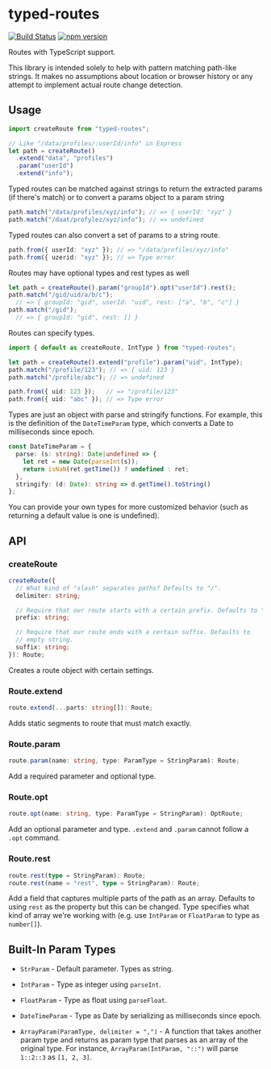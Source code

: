 typed-routes
============
[![Build Status](https://travis-ci.org/esperco/typed-routes.svg?branch=master)](https://travis-ci.org/esperco/typed-routes)
[![npm version](https://badge.fury.io/js/typed-routes.svg)](https://badge.fury.io/js/typed-routes)

Routes with TypeScript support.

This library is intended solely to help with pattern matching path-like
strings. It makes no assumptions about location or browser history or any
attempt to implement actual route change detection.

Usage
-----

```ts
import createRoute from "typed-routes";

// Like "/data/profiles/:userId/info" in Express
let path = createRoute()
  .extend("data", "profiles")
  .param("userId")
  .extend("info");
```

Typed routes can be matched against strings to return the extracted params
(if there's match) or to convert a params object to a param string

```ts
path.match("/data/profiles/xyz/info"); // => { userId: "xyz" }
path.match("/daat/profylez/xyz/info"); // => undefined
```

Typed routes can also convert a set of params to a string route.

```ts
path.from({ userId: "xyz" }); // => "/data/profiles/xyz/info"
path.from({ uzerid: "xyz" }); // => Type error
```

Routes may have optional types and rest types as well

```ts
let path = createRoute().param("groupId").opt("userId").rest();
path.match("/gid/uid/a/b/c");
  // => { groupId: "gid", userId: "uid", rest: ["a", "b", "c"] }
path.match("/gid");
  // => { groupId: "gid", rest: [] }
```

Routes can specify types.

```ts
import { default as createRoute, IntType } from "typed-routes";

let path = createRoute().extend("profile").param("uid", IntType);
path.match("/profile/123"); // => { uid: 123 }
path.match("/profile/abc"); // => undefined

path.from({ uid: 123 });   // => "/profile/123"
path.from({ uid: "abc" }); // => Type error
```

Types are just an object with parse and stringify functions. For example,
this is the definition of the `DateTimeParam` type, which converts a Date
to milliseconds since epoch.

```ts
const DateTimeParam = {
  parse: (s: string): Date|undefined => {
    let ret = new Date(parseInt(s));
    return isNaN(ret.getTime()) ? undefined : ret;
  },
  stringify: (d: Date): string => d.getTime().toString()
};
```

You can provide your own types for more
customized behavior (such as returning a default value is one is undefined).

API
---

### createRoute

```ts
createRoute({
  // What kind of "slash" separates paths? Defaults to "/".
  delimiter: string;

  // Require that our route starts with a certain prefix. Defaults to "/".
  prefix: string;

  // Require that our route ends with a certain suffix. Defaults to
  // empty string.
  suffix: string;
}): Route;
```

Creates a route object with certain settings.


### Route.extend

```ts
route.extend(...parts: string[]): Route;
```

Adds static segments to route that must match exactly.


### Route.param

```ts
route.param(name: string, type: ParamType = StringParam): Route;
```

Add a required parameter and optional type.


### Route.opt

```ts
route.opt(name: string, type: ParamType = StringParam): OptRoute;
```

Add an optional parameter and type. `.extend` and `.param` cannot follow
a `.opt` command.


### Route.rest

```ts
route.rest(type = StringParam): Route;
route.rest(name = "rest", type = StringParam): Route;
```

Add a field that captures multiple parts of the path as an array. Defaults
to using `rest` as the property but this can be changed. Type specifies
what kind of array we're working with (e.g. use `IntParam` or `FloatParam`
to type as `number[]`).


Built-In Param Types
--------------------

* `StrParam` - Default parameter. Types as string.

* `IntParam` - Type as integer using `parseInt`.

* `FloatParam` - Type as float using `parseFloat`.

* `DateTimeParam` - Type as Date by serializing as milliseconds since epoch.

* `ArrayParam(ParamType, delimiter = ",")` - A function that takes another
  param type and returns as param type that parses as an array of the
  original type. For instance, `ArrayParam(IntParam, "::")` will parse
  `1::2::3` as `[1, 2, 3]`.
